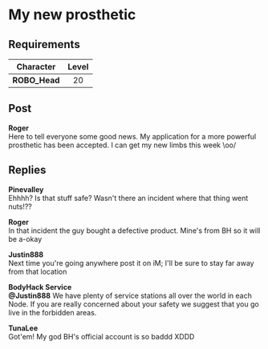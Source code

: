 # My new prosthetic
## Requirements
|  Character  |Level|
|-------------|:---:|
|**ROBO_Head**| 20  |

## Post
**Roger**<br>
Here to tell everyone some good news. My application for a more powerful prosthetic has been accepted. I can get my new limbs this week \\oo/
## Replies
**Pinevalley**<br>
Ehhhh? Is that stuff safe? Wasn't there an incident where that thing went nuts!??

**Roger**<br>
In that incident the guy bought a defective product. Mine's from BH so it will be a-okay

**Justin888**<br>
Next time you're going anywhere post it on iM; I'll be sure to stay far away from that location

**BodyHack Service**<br>
**@Justin888** We have plenty of service stations all over the world in each Node. If you are really concerned about your safety we suggest that you go live in the forbidden areas. 

**TunaLee**<br>
Got'em! My god BH's official account is so baddd XDDD

